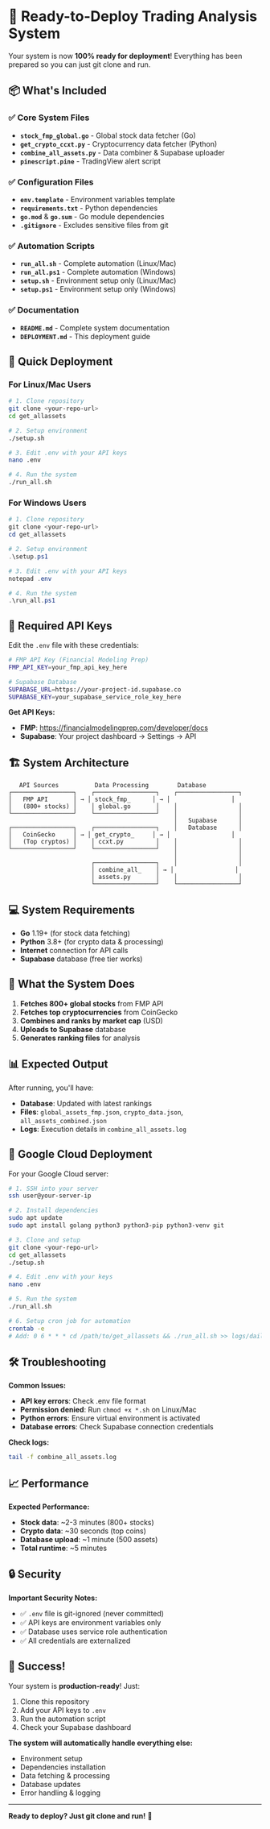 # 🚀 Ready-to-Deploy Trading Analysis System

Your system is now **100% ready for deployment**! Everything has been prepared so you can just git clone and run.

## 📦 What's Included

### ✅ Core System Files
- **`stock_fmp_global.go`** - Global stock data fetcher (Go)
- **`get_crypto_ccxt.py`** - Cryptocurrency data fetcher (Python)
- **`combine_all_assets.py`** - Data combiner & Supabase uploader
- **`pinescript.pine`** - TradingView alert script

### ✅ Configuration Files
- **`env.template`** - Environment variables template
- **`requirements.txt`** - Python dependencies
- **`go.mod`** & **`go.sum`** - Go module dependencies
- **`.gitignore`** - Excludes sensitive files from git

### ✅ Automation Scripts
- **`run_all.sh`** - Complete automation (Linux/Mac)
- **`run_all.ps1`** - Complete automation (Windows)
- **`setup.sh`** - Environment setup only (Linux/Mac)
- **`setup.ps1`** - Environment setup only (Windows)

### ✅ Documentation
- **`README.md`** - Complete system documentation
- **`DEPLOYMENT.md`** - This deployment guide

## 🎯 Quick Deployment

### For Linux/Mac Users
```bash
# 1. Clone repository
git clone <your-repo-url>
cd get_allassets

# 2. Setup environment
./setup.sh

# 3. Edit .env with your API keys
nano .env

# 4. Run the system
./run_all.sh
```

### For Windows Users
```powershell
# 1. Clone repository
git clone <your-repo-url>
cd get_allassets

# 2. Setup environment
.\setup.ps1

# 3. Edit .env with your API keys
notepad .env

# 4. Run the system
.\run_all.ps1
```

## 🔑 Required API Keys

Edit the `.env` file with these credentials:

```bash
# FMP API Key (Financial Modeling Prep)
FMP_API_KEY=your_fmp_api_key_here

# Supabase Database
SUPABASE_URL=https://your-project-id.supabase.co
SUPABASE_KEY=your_supabase_service_role_key_here
```

**Get API Keys:**
- **FMP**: https://financialmodelingprep.com/developer/docs
- **Supabase**: Your project dashboard → Settings → API

## 🏗️ System Architecture

```
   API Sources          Data Processing        Database
┌─────────────────┐    ┌─────────────────┐    ┌─────────────────┐
│   FMP API       │ → │ stock_fmp_      │ → │                 │
│   (800+ stocks) │    │ global.go       │    │                 │
└─────────────────┘    └─────────────────┘    │                 │
                                              │   Supabase      │
┌─────────────────┐    ┌─────────────────┐    │   Database      │
│   CoinGecko     │ → │ get_crypto_     │ → │                 │
│   (Top cryptos) │    │ ccxt.py         │    │                 │
└─────────────────┘    └─────────────────┘    │                 │
                                              │                 │
                       ┌─────────────────┐    │                 │
                       │ combine_all_    │ → │                 │
                       │ assets.py       │    │                 │
                       └─────────────────┘    └─────────────────┘
```

## 💻 System Requirements

- **Go** 1.19+ (for stock data fetching)
- **Python** 3.8+ (for crypto data & processing)
- **Internet** connection for API calls
- **Supabase** database (free tier works)

## 🔄 What the System Does

1. **Fetches 800+ global stocks** from FMP API
2. **Fetches top cryptocurrencies** from CoinGecko
3. **Combines and ranks by market cap** (USD)
4. **Uploads to Supabase** database
5. **Generates ranking files** for analysis

## 📊 Expected Output

After running, you'll have:
- **Database**: Updated with latest rankings
- **Files**: `global_assets_fmp.json`, `crypto_data.json`, `all_assets_combined.json`
- **Logs**: Execution details in `combine_all_assets.log`

## 🚀 Google Cloud Deployment

For your Google Cloud server:

```bash
# 1. SSH into your server
ssh user@your-server-ip

# 2. Install dependencies
sudo apt update
sudo apt install golang python3 python3-pip python3-venv git

# 3. Clone and setup
git clone <your-repo-url>
cd get_allassets
./setup.sh

# 4. Edit .env with your keys
nano .env

# 5. Run the system
./run_all.sh

# 6. Setup cron job for automation
crontab -e
# Add: 0 6 * * * cd /path/to/get_allassets && ./run_all.sh >> logs/daily.log 2>&1
```

## 🛠️ Troubleshooting

**Common Issues:**
- **API key errors**: Check .env file format
- **Permission denied**: Run `chmod +x *.sh` on Linux/Mac
- **Python errors**: Ensure virtual environment is activated
- **Database errors**: Check Supabase connection credentials

**Check logs:**
```bash
tail -f combine_all_assets.log
```

## 📈 Performance

**Expected Performance:**
- **Stock data**: ~2-3 minutes (800+ stocks)
- **Crypto data**: ~30 seconds (top coins)
- **Database upload**: ~1 minute (500 assets)
- **Total runtime**: ~5 minutes

## 🔒 Security

**Important Security Notes:**
- ✅ `.env` file is git-ignored (never committed)
- ✅ API keys are environment variables only
- ✅ Database uses service role authentication
- ✅ All credentials are externalized

## 🎉 Success!

Your system is **production-ready**! Just:
1. Clone this repository
2. Add your API keys to `.env`
3. Run the automation script
4. Check your Supabase dashboard

**The system will automatically handle everything else:**
- Environment setup
- Dependencies installation
- Data fetching & processing
- Database updates
- Error handling & logging

---

**Ready to deploy? Just git clone and run!** 🚀 